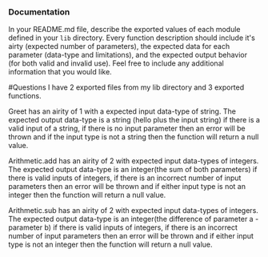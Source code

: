 ### Documentation
In your README.md file, describe the exported values of each module defined in your `lib` directory. Every function description should include it's airty (expected number of parameters), the expected data for each parameter (data-type and limitations), and the expected output behavior (for both valid and invalid use). Feel free to include any additional information that you would like.


#Questions
I have 2 exported files from my lib directory and 3 exported functions.

Greet has an airity of 1 with a expected input data-type of string. The expected output data-type is a string (hello plus the input string) if there is a valid input of a string, if there is no input parameter then an error will be thrown and if the input type is not a string then the function will return a null value.

Arithmetic.add has an airity of 2 with expected input data-types of integers. The expected output data-type is an integer(the sum of both parameters) if there is valid inputs of integers, if there is an incorrect number of input parameters then an error will be thrown and if either input type is not an integer then the function will return a null value.

Arithmetic.sub has an airity of 2 with expected input data-types of integers. The expected output data-type is an integer(the difference of parameter a - parameter b) if there is valid inputs of integers, if there is an incorrect number of input parameters then an error will be thrown and if either input type is not an integer then the function will return a null value.